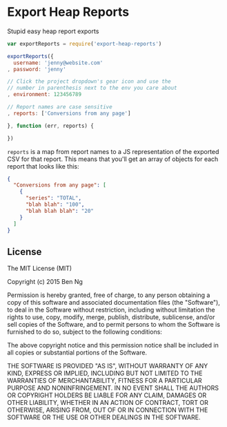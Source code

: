 # Export Heap Reports

Stupid easy heap report exports

```js
var exportReports = require('export-heap-reports')

exportReports({
  username: 'jenny@website.com'
, password: 'jenny'

// Click the project dropdown's gear icon and use the
// number in parenthesis next to the env you care about
, environment: 123456789

// Report names are case sensitive
, reports: ['Conversions from any page']

}, function (err, reports) {

})
```

`reports` is a map from report names to a JS representation of the exported CSV for that report. This means that you'll get an array of objects for each report that looks like this:

```json
{
  "Conversions from any page": [
    {
      "series": "TOTAL",
      "blah blah": "100",
      "blah blah blah": "20"
    }
  ]
}
```

## License

The MIT License (MIT)

Copyright (c) 2015 Ben Ng

Permission is hereby granted, free of charge, to any person obtaining a copy
of this software and associated documentation files (the "Software"), to deal
in the Software without restriction, including without limitation the rights
to use, copy, modify, merge, publish, distribute, sublicense, and/or sell
copies of the Software, and to permit persons to whom the Software is
furnished to do so, subject to the following conditions:

The above copyright notice and this permission notice shall be included in
all copies or substantial portions of the Software.

THE SOFTWARE IS PROVIDED "AS IS", WITHOUT WARRANTY OF ANY KIND, EXPRESS OR
IMPLIED, INCLUDING BUT NOT LIMITED TO THE WARRANTIES OF MERCHANTABILITY,
FITNESS FOR A PARTICULAR PURPOSE AND NONINFRINGEMENT. IN NO EVENT SHALL THE
AUTHORS OR COPYRIGHT HOLDERS BE LIABLE FOR ANY CLAIM, DAMAGES OR OTHER
LIABILITY, WHETHER IN AN ACTION OF CONTRACT, TORT OR OTHERWISE, ARISING FROM,
OUT OF OR IN CONNECTION WITH THE SOFTWARE OR THE USE OR OTHER DEALINGS IN
THE SOFTWARE.

